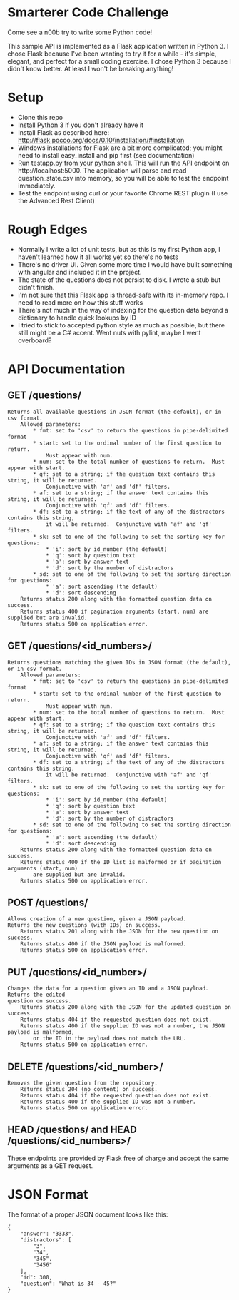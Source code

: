 # Smarterer Code Challenge
Come see a n00b try to write some Python code! 

This sample API is implemented as a Flask application written in Python 3.  I chose Flask because I've been wanting to try it for a while - it's simple, elegant, and perfect for a small coding exercise.  I chose Python 3 because I didn't know better.  At least I won't be breaking anything!

# Setup
* Clone this repo
* Install Python 3 if you don't already have it
* Install Flask as described here: http://flask.pocoo.org/docs/0.10/installation/#installation
* Windows installations for Flask are a bit more complicated; you might need to install easy_install and pip first (see documentation)
* Run testapp.py from your python shell.  This will run the API endpoint on http://localhost:5000.  The application will parse and read question_state.csv into memory, so you will be able to test the endpoint immediately.
* Test the endpoint using curl or your favorite Chrome REST plugin (I use the Advanced Rest Client)

# Rough Edges
* Normally I write a lot of unit tests, but as this is my first Python app, I haven't learned how it all works yet so there's no tests
* There's no driver UI.  Given some more time I would have built something with angular and included it in the project.
* The state of the questions does not persist to disk.  I wrote a stub but didn't finish.
* I'm not sure that this Flask app is thread-safe with its in-memory repo. I need to read more on how this stuff works
* There's not much in the way of indexing for the question data beyond a dictionary to handle quick lookups by ID
* I tried to stick to accepted python style as much as possible, but there still might be a C# accent.  Went nuts with pylint, maybe I went overboard?

# API Documentation

## GET /questions/
    Returns all available questions in JSON format (the default), or in csv format.
        Allowed parameters:
            * fmt: set to 'csv' to return the questions in pipe-delimited format
            * start: set to the ordinal number of the first question to return.
                Must appear with num.
            * num: set to the total number of questions to return.  Must appear with start.
            * qf: set to a string; if the question text contains this string, it will be returned.
                Conjunctive with 'af' and 'df' filters.
            * af: set to a string; if the answer text contains this string, it will be returned.
                Conjunctive with 'qf' and 'df' filters.
            * df: set to a string; if the text of any of the distractors contains this string,
                it will be returned.  Conjunctive with 'af' and 'qf' filters.
            * sk: set to one of the following to set the sorting key for questions:
                * 'i': sort by id_number (the default)
                * 'q': sort by question text
                * 'a': sort by answer text
                * 'd': sort by the number of distractors
            * sd: set to one of the following to set the sorting direction for questions:
                * 'a': sort ascending (the default)
                * 'd': sort descending
        Returns status 200 along with the formatted question data on success.
        Returns status 400 if pagination arguments (start, num) are supplied but are invalid.
        Returns status 500 on application error.

## GET /questions/&lt;id_numbers&gt;/
    Returns questions matching the given IDs in JSON format (the default), or in csv format.
        Allowed parameters:
            * fmt: set to 'csv' to return the questions in pipe-delimited format
            * start: set to the ordinal number of the first question to return.
                Must appear with num.
            * num: set to the total number of questions to return.  Must appear with start.
            * qf: set to a string; if the question text contains this string, it will be returned.
                Conjunctive with 'af' and 'df' filters.
            * af: set to a string; if the answer text contains this string, it will be returned.
                Conjunctive with 'qf' and 'df' filters.
            * df: set to a string; if the text of any of the distractors contains this string,
                it will be returned.  Conjunctive with 'af' and 'qf' filters.
            * sk: set to one of the following to set the sorting key for questions:
                * 'i': sort by id_number (the default)
                * 'q': sort by question text
                * 'a': sort by answer text
                * 'd': sort by the number of distractors
            * sd: set to one of the following to set the sorting direction for questions:
                * 'a': sort ascending (the default)
                * 'd': sort descending
        Returns status 200 along with the formatted question data on success.
        Returns status 400 if the ID list is malformed or if pagination arguments (start, num)
            are supplied but are invalid.
        Returns status 500 on application error.

## POST /questions/
    Allows creation of a new question, given a JSON payload.
    Returns the new questions (with IDs) on success.
        Returns status 201 along with the JSON for the new question on success.
        Returns status 400 if the JSON payload is malformed.
        Returns status 500 on application error.
        
## PUT /questions/&lt;id_number&gt;/
    Changes the data for a question given an ID and a JSON payload.  Returns the edited
    question on success.
        Returns status 200 along with the JSON for the updated question on success.
        Returns status 404 if the requested question does not exist.
        Returns status 400 if the supplied ID was not a number, the JSON payload is malformed,
            or the ID in the payload does not match the URL.
        Returns status 500 on application error.
        
## DELETE /questions/&lt;id_number&gt;/
    Removes the given question from the repository.
        Returns status 204 (no content) on success.
        Returns status 404 if the requested question does not exist.
        Returns status 400 if the supplied ID was not a number.
        Returns status 500 on application error.
        
## HEAD /questions/ and HEAD /questions/&lt;id_numbers&gt;/
These endpoints are provided by Flask free of charge and accept the same arguments as a GET request.

# JSON Format
The format of a proper JSON document looks like this:
    
    {
        "answer": "3333",
        "distractors": [
            "3",
            "34",
            "345",
            "3456"
        ],
        "id": 300,
        "question": "What is 34 - 45?"
    }

